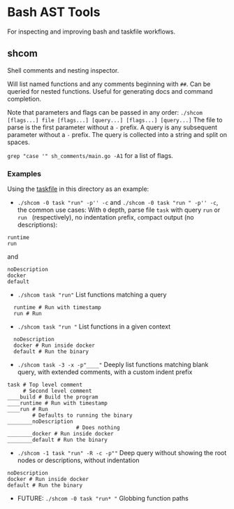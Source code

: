 # Bash AST Tools

For inspecting and improving bash and taskfile workflows.

## shcom

Shell comments and nesting inspector.

Will list named functions and any comments beginning with `##`.
Can be queried for nested functions.
Useful for generating docs and command completion.

Note that parameters and flags can be passed in any order: `./shcom [flags...] file [flags...] [query...] [flags...] [query...]`
The file to parse is the first parameter without a `-` prefix.
A query is any subsequent parameter without a `-` prefix.
The query is collected into a string and split on spaces.

`grep "case '" sh_comments/main.go -A1` for a list of flags.

### Examples

Using the [taskfile](./task) in this directory as an example:

- `./shcom -0 task "run" -p'' -c` and `./shcom -0 task "run " -p'' -c`, the common use cases:
With `0` depth, parse file `task` with query `run` or `run ` (respectively), no indentation `p`refix, `c`ompact output (no descriptions):
```
runtime 
run
```
and
```
noDescription 
docker 
default
```

- `./shcom task "run"` List functions matching a query
```
  runtime # Run with timestamp
  run # Run
```

- `./shcom task "run "` List functions in a given context
```
  noDescription 
  docker # Run inside docker
  default # Run the binary
```

- `./shcom task -3 -x -p"____"` Deeply list functions matching blank query, with extended comments, with a custom indent prefix
```
task # Top level comment
     # Second level comment
____build # Build the program
____runtime # Run with timestamp
____run # Run
        # Defaults to running the binary
________noDescription 
                      # Does nothing
________docker # Run inside docker
________default # Run the binary
```

- `./shcom -1 task "run" -R -c -p""` Deep query without showing the root nodes or descriptions, without indentation
```
noDescription 
docker # Run inside docker
default # Run the binary
```

- FUTURE: `./shcom -0 task "run* "` Globbing function paths 

